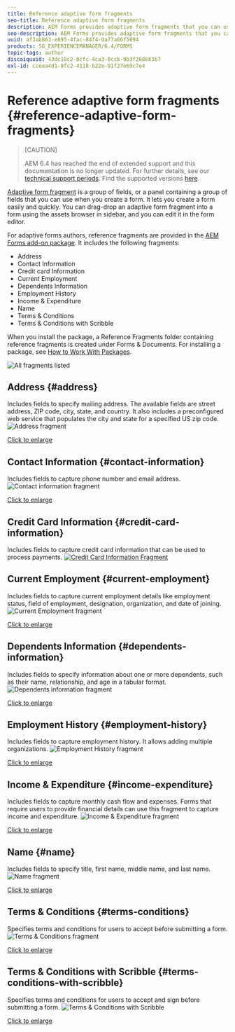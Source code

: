 ```yaml
---
title: Reference adaptive form fragments
seo-title: Reference adaptive form fragments
description: AEM Forms provides adaptive form fragments that you can use as assets to create a form quickly. 
seo-description: AEM Forms provides adaptive form fragments that you can use as assets to create a form quickly. 
uuid: af3ab863-e895-4fac-84f4-0a77a66f5094
products: SG_EXPERIENCEMANAGER/6.4/FORMS
topic-tags: author
discoiquuid: 43dc10c2-8cfc-4ca3-8ccb-9b3f268663b7
exl-id: cceea4d1-8fc2-4118-b22e-91f27e69c7e4
---
```

# Reference adaptive form fragments {#reference-adaptive-form-fragments}

>[CAUTION]
>
>AEM 6.4 has reached the end of extended support and this documentation is no longer updated. For further details, see our [technical support periods](https://helpx.adobe.com/support/programs/eol-matrix.html). Find the supported versions [here](https://experienceleague.adobe.com/docs/).

[Adaptive form fragment](/help/forms/using/adaptive-form-fragments.md) is a group of fields, or a panel containing a group of fields that you can use when you create a form. It lets you create a form easily and quickly. You can drag-drop an adaptive form fragment into a form using the assets browser in sidebar, and you can edit it in the form editor.

For adaptive forms authors, reference fragments are provided in the [AEM Forms add-on package](https://experienceleague.adobe.com/docs/experience-manager-release-information/aem-release-updates/forms-updates/aem-forms-releases.html). It includes the following fragments:

* Address
* Contact Information
* Credit card Information  
* Current Employment
* Dependents Information  
* Employment History
* Income & Expenditure
* Name  
* Terms & Conditions
* Terms & Conditions with Scribble

When you install the package, a Reference Fragments folder containing reference fragments is created under Forms & Documents. For installing a package, see [How to Work With Packages](/help/sites-administering/package-manager.md).

![All fragments listed](assets/ootb-frags.png)

## Address {#address}

Includes fields to specify mailing address. The available fields are street address, ZIP code, city, state, and country. It also includes a preconfigured web service that populates the city and state for a specified US zip code.
    ![Address fragment](assets/address.png)

[Click to enlarge](assets/address.png)

## Contact Information {#contact-information}

Includes fields to capture phone number and email address. 
    ![Contact information fragment](assets/contact-info.png)

[Click to enlarge](assets/contact-info-1.png)

## Credit Card Information {#credit-card-information}

Includes fields to capture credit card information that can be used to process payments.
    [ ![Credit Card Information Fragment](assets/cc-info.png)](assets/cc-info-1.png)

## Current Employment {#current-employment}

Includes fields to capture current employment details like employment status, field of employment, designation, organization, and date of joining. 
    ![Current Employment fragment](assets/current-emp.png)

[Click to enlarge](assets/current-emp-1.png)

## Dependents Information {#dependents-information}

Includes fields to specify information about one or more dependents, such as their name, relationship, and age in a tabular format.
    ![Dependents information fragment](assets/dependents-info.png)

[Click to enlarge](assets/dependents-info-1.png)

## Employment History {#employment-history}

Includes fields to capture employment history. It allows adding multiple organizations.
    ![Employment History fragment](assets/emp-history.png)

[Click to enlarge](assets/emp-history-1.png)

## Income & Expenditure {#income-expenditure}

Includes fields to capture monthly cash flow and expenses. Forms that require users to provide financial details can use this fragment to capture income and expenditure.
    ![Income & Expenditure fragment](assets/income.png)

[Click to enlarge](assets/income-1.png)

## Name {#name}

Includes fields to specify title, first name, middle name, and last name.
    ![Name fragment](assets/name.png)

[Click to enlarge](assets/name-1.png)

## Terms & Conditions {#terms-conditions}

Specifies terms and conditions for users to accept before submitting a form.
    ![Terms & Conditions fragment](assets/tnc.png)

[Click to enlarge](assets/tnc-1.png)

## Terms & Conditions with Scribble {#terms-conditions-with-scribble}

Specifies terms and conditions for users to accept and sign before submitting a form.
    ![Terms & Conditions with Scribble](assets/tnc-scribble.png)

[Click to enlarge](assets/tnc-scribble-1.png)

